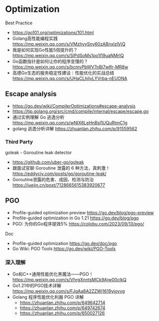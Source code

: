 # Optimization

Best Practice
- https://go101.org/optimizations/101.html
- Golang高性能编程实践 https://mp.weixin.qq.com/s/VMzhyySny60zABnxlzlVjQ
- 我是如何实现Go性能5倍提升的？https://mp.weixin.qq.com/s/SlPdSoMs1po1l19uaNMrIQ
- Go函数指针是如何让你的程序变慢的？https://mp.weixin.qq.com/s/bcmvPbWV7nBi7wIfr-MR8w
- 高德Go生态的服务稳定性建设｜性能优化的实战总结 https://mp.weixin.qq.com/s/UHaCLhiIyLYVrba-nEUONA


## Escape analysis
- https://go.dev/wiki/CompilerOptimizations#escape-analysis
- https://tip.golang.org/src/cmd/compile/internal/escape/escape.go
- 通过实例理解 Go 逃逸分析 https://mp.weixin.qq.com/s/wNIX6LeHnBsl1UQuRtmC1g
- golang 逃逸分析详解 https://zhuanlan.zhihu.com/p/91559562

### Third Party
goleak - Goroutine leak detector
- https://github.com/uber-go/goleak
- 跟面试官聊 Goroutine 泄露的 6 种方法，真刺激！ https://eddycjy.com/posts/go/goroutine-leak/
- Goroutine泄露的危害、成因、检测与防治 https://juejin.cn/post/7128665615383920677


## PGO
- Profile-guided optimization preview https://go.dev/blog/pgo-preview
- Profile-guided optimization in Go 1.21 https://go.dev/blog/pgo
- PGO: 为你的Go程序提效5% https://colobu.com/2023/09/13/pgo/

Doc
- Profile-guided optimization https://go.dev/doc/pgo
- Go Wiki: PGO Tools https://go.dev/wiki/PGO-Tools


### 深入理解
- Go和C++通用性能优化黑魔法——PGO！https://mp.weixin.qq.com/s/VhrgXnntsMCk9Ajw00clkQ
- Go1.21中的PGO技术详解 https://mp.weixin.qq.com/s/FJgAa8A2ZZWj1619yioyvg
- Golang 程序性能优化利器 PGO 详解
  - https://zhuanlan.zhihu.com/p/649642714
  - https://zhuanlan.zhihu.com/p/649742674
  - https://zhuanlan.zhihu.com/p/650027126

